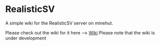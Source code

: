 # RealisticSV
A simple wiki for the RealisticSV server on minehut.


Please check out the wiki for it here --> [Wiki](https://github.com/Inthreal/RealisticSV/wiki)
Please note that the wiki is under development
